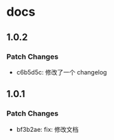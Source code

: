 # docs

## 1.0.2

### Patch Changes

- c6b5d5c: 修改了一个 changelog

## 1.0.1

### Patch Changes

- bf3b2ae: fix: 修改文档

